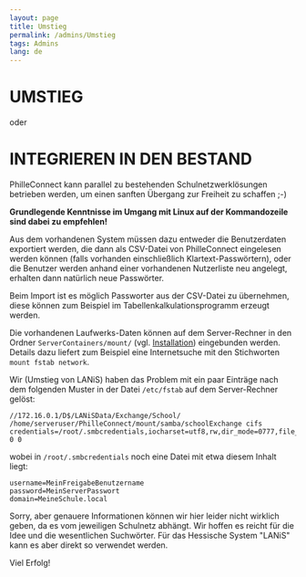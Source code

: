 ```yaml
---
layout: page
title: Umstieg
permalink: /admins/Umstieg
tags: Admins
lang: de
---
```


# **UMSTIEG**

oder

# INTEGRIEREN IN DEN BESTAND

PhilleConnect kann parallel zu bestehenden Schulnetzwerklösungen betrieben werden, um einen sanften Übergang zur Freiheit zu schaffen ;-)

**Grundlegende Kenntnisse im Umgang mit Linux auf der Kommandozeile sind dabei zu empfehlen!**

Aus dem vorhandenen System müssen dazu entweder die Benutzerdaten exportiert werden, die dann als CSV-Datei von PhilleConnect eingelesen werden können (falls vorhanden einschließlich Klartext-Passwörtern), oder die Benutzer werden anhand einer vorhandenen Nutzerliste neu angelegt, erhalten dann natürlich neue Passwörter.

Beim Import ist es möglich Passworter aus der CSV-Datei zu übernehmen, diese können zum Beispiel im Tabellenkalkulationsprogramm erzeugt werden.

Die vorhandenen Laufwerks-Daten können auf dem Server-Rechner in den Ordner `ServerContainers/mount/` (vgl. [Installation](/admin/Installation)) eingebunden werden. Details dazu liefert zum Beispiel eine Internetsuche mit den Stichworten `mount fstab network`.

Wir (Umstieg von LANiS) haben das Problem mit ein paar Einträge nach dem folgenden Muster in der Datei `/etc/fstab` auf dem Server-Rechner gelöst:

    //172.16.0.1/D$/LANiSData/Exchange/School/ /home/serveruser/PhilleConnect/mount/samba/schoolExchange cifs credentials=/root/.smbcredentials,iocharset=utf8,rw,dir_mode=0777,file_mode=0777,user,auto,uid=serveruser 0 0

wobei in `/root/.smbcredentials` noch eine Datei mit etwa diesem Inhalt liegt:

```
username=MeinFreigabeBenutzername
password=MeinServerPasswort
domain=MeineSchule.local
```

Sorry, aber genauere Informationen können wir hier leider nicht wirklich geben, da es vom jeweiligen Schulnetz abhängt. Wir hoffen es reicht für die Idee und die wesentlichen Suchwörter. Für das Hessische System "LANiS" kann es aber direkt so verwendet werden.

Viel Erfolg!
